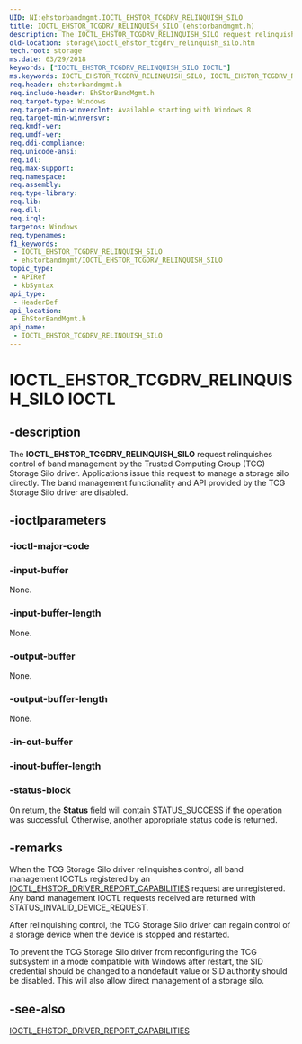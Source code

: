 ```yaml
---
UID: NI:ehstorbandmgmt.IOCTL_EHSTOR_TCGDRV_RELINQUISH_SILO
title: IOCTL_EHSTOR_TCGDRV_RELINQUISH_SILO (ehstorbandmgmt.h)
description: The IOCTL_EHSTOR_TCGDRV_RELINQUISH_SILO request relinquishes control of band management by the Trusted Computing Group (TCG) Storage Silo driver.
old-location: storage\ioctl_ehstor_tcgdrv_relinquish_silo.htm
tech.root: storage
ms.date: 03/29/2018
keywords: ["IOCTL_EHSTOR_TCGDRV_RELINQUISH_SILO IOCTL"]
ms.keywords: IOCTL_EHSTOR_TCGDRV_RELINQUISH_SILO, IOCTL_EHSTOR_TCGDRV_RELINQUISH_SILO control, IOCTL_EHSTOR_TCGDRV_RELINQUISH_SILO control code [Storage Devices], ehstorbandmgmt/IOCTL_EHSTOR_TCGDRV_RELINQUISH_SILO, storage.ioctl_ehstor_tcgdrv_relinquish_silo
req.header: ehstorbandmgmt.h
req.include-header: EhStorBandMgmt.h
req.target-type: Windows
req.target-min-winverclnt: Available starting with Windows 8
req.target-min-winversvr: 
req.kmdf-ver: 
req.umdf-ver: 
req.ddi-compliance: 
req.unicode-ansi: 
req.idl: 
req.max-support: 
req.namespace: 
req.assembly: 
req.type-library: 
req.lib: 
req.dll: 
req.irql: 
targetos: Windows
req.typenames: 
f1_keywords:
 - IOCTL_EHSTOR_TCGDRV_RELINQUISH_SILO
 - ehstorbandmgmt/IOCTL_EHSTOR_TCGDRV_RELINQUISH_SILO
topic_type:
 - APIRef
 - kbSyntax
api_type:
 - HeaderDef
api_location:
 - EhStorBandMgmt.h
api_name:
 - IOCTL_EHSTOR_TCGDRV_RELINQUISH_SILO
---
```


# IOCTL_EHSTOR_TCGDRV_RELINQUISH_SILO IOCTL


## -description

The <b>IOCTL_EHSTOR_TCGDRV_RELINQUISH_SILO</b> request relinquishes control of band management by the Trusted Computing Group (TCG) Storage Silo driver.  Applications issue this request to manage a storage silo directly. The band management functionality and API provided by the TCG Storage Silo driver are disabled.

## -ioctlparameters

### -ioctl-major-code

### -input-buffer

None.

### -input-buffer-length

None.

### -output-buffer

None.

### -output-buffer-length

None.

### -in-out-buffer

### -inout-buffer-length

### -status-block

On return, the <b>Status</b> field will contain STATUS_SUCCESS if the operation was successful. Otherwise, another appropriate status code is returned.

## -remarks

When the TCG Storage Silo driver relinquishes control, all band management IOCTLs registered by an <a href="/windows-hardware/drivers/ddi/ehstorioctl/ni-ehstorioctl-ioctl_ehstor_driver_report_capabilities"> IOCTL_EHSTOR_DRIVER_REPORT_CAPABILITIES</a> request are unregistered. Any band management IOCTL requests received are returned with STATUS_INVALID_DEVICE_REQUEST. 

After relinquishing control, the TCG Storage Silo driver can regain control of a storage device when the device is stopped and restarted.

To prevent the TCG Storage Silo driver from reconfiguring the TCG subsystem in a mode compatible with Windows after restart, the SID credential should be changed to a nondefault value or SID authority should be disabled. This will also allow direct management of a storage silo.

## -see-also

<a href="/windows-hardware/drivers/ddi/ehstorioctl/ni-ehstorioctl-ioctl_ehstor_driver_report_capabilities">IOCTL_EHSTOR_DRIVER_REPORT_CAPABILITIES</a>
